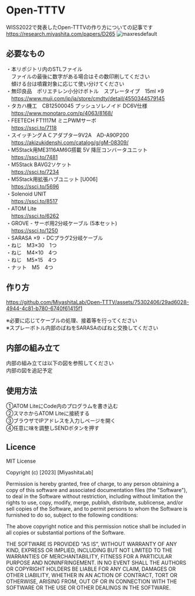 # Open-TTTV
WISS2022で発表したOpen-TTTVの作り方についての記事です
<br>
https://research.miyashita.com/papers/D265
![maxresdefault](https://github.com/MiyashitaLab/Open-TTTV/assets/75302406/e3a12b44-d127-4a2f-b1e1-398a7da54043)

## 必要なもの
・本リポジトリ内のSTLファイル<br>
　ファイルの最後に数字がある場合はその数印刷してください<br>
　傾ける台は噴霧対象に応じて使い分けてください<br>
・無印良品　ポリエチレン小分けボトル　スプレータイプ　15ml ×9<br>
　https://www.muji.com/jp/ja/store/cmdty/detail/4550344579145<br>
・タカハ機工　CB12500045 プッシュソレノイド DC6V仕様<br>
　https://www.monotaro.com/p/4063/8168/<br>
・FEETECH FT1117M ミニPWMサーボ<br>
　https://ssci.to/7118<br>
・スイッチングＡＣアダプター9V2A　AD-A90P200<br>
　https://akizukidenshi.com/catalog/g/gM-08309/<br>
・M5Stack用ME3116AM6G搭載 5V 降圧コンバータユニット<br>
　https://ssci.to/7481<br>
・M5Stack BAVG2ソケット<br>
　https://ssci.to/7234<br>
・M5Stack用拡張ハブユニット [U006]<br>
　https://ssci.to/5696<br>
・Solenoid UNIT<br>
　https://ssci.to/8517<br>
・ATOM Lite<br>
　https://ssci.to/6262<br>
・GROVE - サーボ用2分岐ケーブル (5本セット)<br>
　https://ssci.to/1250<br>
・SARASA ×9
・DCプラグ2分岐ケーブル<br>
・ねじ　M3×30　1つ<br>
・ねじ　M4×10　4つ<br>
・ねじ　M5×15　4つ<br>
・ナット　M5　4つ<br>

## 作り方

https://github.com/MiyashitaLab/Open-TTTV/assets/75302406/29ad6028-4944-4c81-b780-6740f61415f1

※必要に応じてケーブルの処理、接着等を行ってください<br>
※スプレーボトル内部のばねをSARASAのばねと交換してください<br>

## 内部の組み立て
内部の組み立ては以下の図を参照してください<br>
内部の図を追記予定
## 使用方法
①ATOM LiteにCode内のプログラムを書き込む<br>
②スマホからATOM Liteに接続する<br>
③ブラウザでIPアドレスを入力しページを開く<br>
④任意に味を調整しSENDボタンを押す<br>
## Licence

MIT License

Copyright (c) [2023] [MiyashitaLab]

Permission is hereby granted, free of charge, to any person obtaining a copy
of this software and associated documentation files (the "Software"), to deal
in the Software without restriction, including without limitation the rights
to use, copy, modify, merge, publish, distribute, sublicense, and/or sell
copies of the Software, and to permit persons to whom the Software is
furnished to do so, subject to the following conditions:

The above copyright notice and this permission notice shall be included in all
copies or substantial portions of the Software.

THE SOFTWARE IS PROVIDED "AS IS", WITHOUT WARRANTY OF ANY KIND, EXPRESS OR
IMPLIED, INCLUDING BUT NOT LIMITED TO THE WARRANTIES OF MERCHANTABILITY,
FITNESS FOR A PARTICULAR PURPOSE AND NONINFRINGEMENT. IN NO EVENT SHALL THE
AUTHORS OR COPYRIGHT HOLDERS BE LIABLE FOR ANY CLAIM, DAMAGES OR OTHER
LIABILITY, WHETHER IN AN ACTION OF CONTRACT, TORT OR OTHERWISE, ARISING FROM,
OUT OF OR IN CONNECTION WITH THE SOFTWARE OR THE USE OR OTHER DEALINGS IN THE
SOFTWARE.
